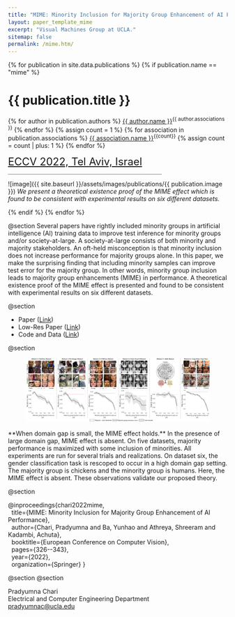```yaml
---
title: "MIME: Minority Inclusion for Majority Group Enhancement of AI Performance"
layout: paper_template_mime
excerpt: "Visual Machines Group at UCLA."
sitemap: false
permalink: /mime.htm/
---
```


{% for publication in site.data.publications %}
{% if publication.name == "mime" %}

# {{ publication.title }}

{% for author in publication.authors %} [{{ author.name }}]({{author.link}})<sup>{{ author.associations }}</sup>
{% endfor %}
{% assign count = 1 %}
{% for association in publication.associations %} [{{ association.name }}]({{association.link}})<sup>{{count}}</sup> {% assign count = count | plus: 1 %}
{% endfor %}

<font color="gray" size="5"><a href="https://eccv2022.ecva.net">ECCV 2022, Tel Aviv, Israel</a></font>

<hr class="center" style="width: 70%; color: grey; height: 0.1px; background-color:grey;"/>

![image]({{ site.baseurl }}/assets/images/publications/{{ publication.image }})
*We present a theoretical existence proof of the MIME effect which is found to be consistent with experimental results on six different datasets.*
<br>

{% endif %}
{% endfor %}

<!--

  1 Abstract
  2 Files
  3 Citations
  4 Press
  5 Contact
  6 FAQ
  7 Media

-->

@section
Several papers have rightly included minority groups in artificial intelligence (AI) training data to improve test inference for minority groups and/or society-at-large. A society-at-large consists of both minority and majority stakeholders. An oft-held misconception is that minority inclusion does not increase performance for majority groups alone. In this paper, we make the surprising finding that including minority samples can improve test error for the majority group. In other words, minority group inclusion leads to majority group enhancements (MIME) in performance. A theoretical existence proof of the MIME effect is presented and found to be consistent with experimental results on six different datasets.


@section
- Paper ([Link](https://link.springer.com/chapter/10.1007/978-3-031-19778-9_19)) <!-- ([Link](https://drive.google.com/file/d/1c0h7UNYsZdO_QPr3feylZ0n6A5mAly6p/view?usp=sharing)) -->
- Low-Res Paper ([Link](https://drive.google.com/file/d/1GS9Q8wALjN1Z6sKtpDUtp2lp3hDKuV-L/view?usp=sharing))
- Code and Data ([Link](https://github.com/UCLA-VMG/MIME))

@section
<figure> 
  <img src= "/assets/images/publications/mime/results.png" alt="Missing"> 
</figure>
**When domain gap is small, the MIME effect holds.** In the presence of large domain gap, MIME effect is absent. On five datasets, majority performance is maximized with some inclusion of minorities. All experiments are run for several trials and realizations. On dataset six, the gender classification task is rescoped to occur in a high domain gap setting. The majority group is chickens and the minority group is humans. Here, the MIME effect is absent. These observations validate our proposed theory.

@section

@inproceedings{chari2022mime, \
   &nbsp; title={MIME: Minority Inclusion for Majority Group Enhancement of AI Performance}, \
   &nbsp; author={Chari, Pradyumna and Ba, Yunhao and Athreya, Shreeram and Kadambi, Achuta}, \
   &nbsp; booktitle={European Conference on Computer Vision}, \
   &nbsp; pages={326--343}, \
   &nbsp; year={2022}, \
   &nbsp; organization={Springer}
}

@section
@section

Pradyumna Chari \
Electrical and Computer Engineering Department \
pradyumnac@ucla.edu
